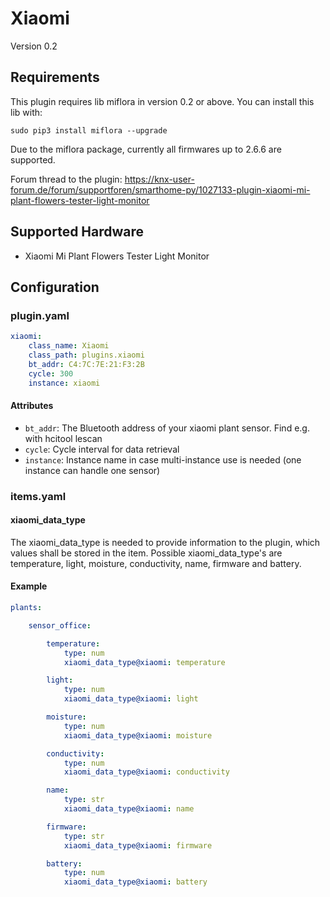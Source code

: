 # Xiaomi

Version 0.2

## Requirements
This plugin requires lib miflora in version 0.2 or above. You can install this lib with:

```
sudo pip3 install miflora --upgrade
```

Due to the miflora package, currently all firmwares up to 2.6.6 are supported.

Forum thread to the plugin: https://knx-user-forum.de/forum/supportforen/smarthome-py/1027133-plugin-xiaomi-mi-plant-flowers-tester-light-monitor

## Supported Hardware

* Xiaomi Mi Plant Flowers Tester Light Monitor

## Configuration

### plugin.yaml

```yaml
xiaomi:
    class_name: Xiaomi
    class_path: plugins.xiaomi
    bt_addr: C4:7C:7E:21:F3:2B
    cycle: 300
    instance: xiaomi
```

#### Attributes
  * `bt_addr`: The Bluetooth address of your xiaomi plant sensor. Find e.g. with hcitool lescan
  * `cycle`: Cycle interval for data retrieval
  * `instance`: Instance name in case multi-instance use is needed (one instance can handle one sensor)

### items.yaml

#### xiaomi_data_type

The xiaomi_data_type is needed to provide information to the plugin, which values shall be stored in the item.
Possible xiaomi_data_type's are temperature, light, moisture, conductivity, name, firmware and battery.

#### Example

```yaml
plants:

    sensor_office:

        temperature:
            type: num
            xiaomi_data_type@xiaomi: temperature

        light:
            type: num
            xiaomi_data_type@xiaomi: light

        moisture:
            type: num
            xiaomi_data_type@xiaomi: moisture

        conductivity:
            type: num
            xiaomi_data_type@xiaomi: conductivity

        name:
            type: str
            xiaomi_data_type@xiaomi: name

        firmware:
            type: str
            xiaomi_data_type@xiaomi: firmware

        battery:
            type: num
            xiaomi_data_type@xiaomi: battery
```
